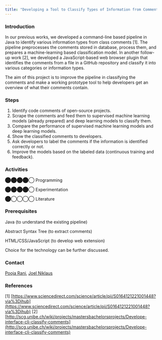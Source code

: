 ```yaml
---
title: "Developing a Tool to Classify Types of Information from Comments"
---
```


### Introduction

In our previous works, we developed a command-line based pipeline in Java to identify various information types from class comments \[1\]. The pipeline preprocesses the comments stored in database, process them, and prepares a machine-learning based classification model.  In another follow-up work \[2\], we developed a JavaScript-based web browser plugin that identifies the comments from a file in a GitHub repository and classify it into various categories or information types.

The aim of this project is to improve the pipeline in classifying the comments and make a working prototype tool to help developers get an overview of what their comments contain.

### Steps

1.  Identify code comments of open-source projects.
2.  Scrape the comments and feed them to supervised machine learning models (already prepared) and deep learning models to classify them.
3.  Compare the performance of supervised machine learning models and deep learning models.
4.  Show the classified comments to developers.
5.  Ask developers to label the comments if the information is identified correctly or not.
6.  Improve the models based on the labeled data (continuous training and feedback).

### Activities

⬤⬤⬤⬤◯ Programming

⬤⬤⬤⬤◯ Experimentation

⬤◯◯◯◯ Literature

### Prerequisites

Java (to understand the existing pipeline)

Abstract Syntax Tree (to extract comments)

HTML/CSS/JavaScript (to develop web extension)

Choice for the technology can be further discussed.

### Contact

[Pooja Rani](https://seg.inf.unibe.ch/people/pooja/), [Joel Niklaus](https://www.digitale-nachhaltigkeit.unibe.ch/about_us/persons/niklaus_joel/index_eng.html)

### References

\[1\] [https://www.sciencedirect.com/science/article/pii/S0164121221001448?via%3Dihub](https://www.sciencedirect.com/science/article/pii/S0164121221001448?via%3Dihub)
\[2\] [http://scg.unibe.ch/wiki/projects/mastersbachelorsprojects/Develope-interface-cli-classify-comments](http://scg.unibe.ch/wiki/projects/mastersbachelorsprojects/Develope-interface-cli-classify-comments)